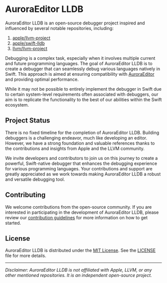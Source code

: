# AuroraEditor LLDB

AuroraEditor LLDB is an open-source debugger project inspired and influenced by several notable repositories, including:

1. [apple/llvm-project](https://github.com/apple/llvm-project/tree/next/lldb)
2. [apple/swift-lldb](https://github.com/apple/swift-lldb)
3. [llvm/llvm-project](https://github.com/llvm/llvm-project/tree/main/lldb)

Debugging is a complex task, especially when it involves multiple current and future programming languages. The goal of AuroraEditor LLDB is to create a debugger that can seamlessly debug various languages natively in Swift. This approach is aimed at ensuring compatibility with [AuroraEditor](https://github.com/AuroraEditor/AuroraEditor) and providing optimal performance.

While it may not be possible to entirely implement the debugger in Swift due to certain system-level requirements often associated with debuggers, our aim is to replicate the functionality to the best of our abilities within the Swift ecosystem.

## Project Status

There is no fixed timeline for the completion of AuroraEditor LLDB. Building debuggers is a challenging endeavor, much like developing an editor. However, we have a strong foundation and valuable references thanks to the contributions and insights from Apple and the LLVM community.

We invite developers and contributors to join us on this journey to create a powerful, Swift-native debugger that enhances the debugging experience for various programming languages. Your contributions and support are greatly appreciated as we work towards making AuroraEditor LLDB a robust and versatile debugging tool.

## Contributing

We welcome contributions from the open-source community. If you are interested in participating in the development of AuroraEditor LLDB, please review our [contribution guidelines](CONTRIBUTING.md) for more information on how to get started.

## License

AuroraEditor LLDB is distributed under the [MIT License](LICENSE). See the [LICENSE](LICENSE) file for more details.

---

*Disclaimer: AuroraEditor LLDB is not affiliated with Apple, LLVM, or any other mentioned repositories. It is an independent open-source project.*
